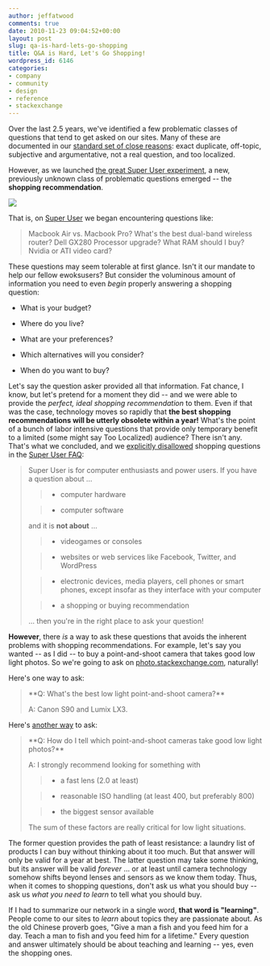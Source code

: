 ```yaml
---
author: jeffatwood
comments: true
date: 2010-11-23 09:04:52+00:00
layout: post
slug: qa-is-hard-lets-go-shopping
title: Q&A is Hard, Let's Go Shopping!
wordpress_id: 6146
categories:
- company
- community
- design
- reference
- stackexchange
---
```


Over the last 2.5 years, we've identified a few problematic classes of questions that tend to get asked on our sites. Many of these are documented in our [standard set of close reasons](http://blog.stackoverflow.com/2010/10/new-question-migration-paths/): exact duplicate, off-topic, subjective and argumentative, not a real question, and too localized.

However, as we launched [the great Super User experiment](http://superuser.com/), a new, previously unknown class of problematic questions emerged -- the **shopping recommendation**.

![](http://blog.stackoverflow.com/wp-content/uploads/barbie-shopping.jpg)

That is, on [Super User](http://superuser.com/) we began encountering questions like:


<blockquote>Macbook Air vs. Macbook Pro?
What's the best dual-band wireless router?
Dell GX280 Processor upgrade?
What RAM should I buy?
Nvidia or ATI video card?</blockquote>


These questions may seem tolerable at first glance. Isn't it our mandate to help our fellow ewoksusers? But consider the voluminous amount of information you need to even _begin_ properly answering a shopping question:



	
  * What is your budget?

	
  * Where do you live?

	
  * What are your preferences?

	
  * Which alternatives will you consider?

	
  * When do you want to buy?


Let's say the question asker provided all that information. Fat chance, I know, but let's pretend for a moment they did -- and we were able to provide the _perfect, ideal shopping recommendation_ to them. Even if that was the case, technology moves so rapidly that **the best shopping recommendations will be utterly obsolete within a year!** What's the point of a bunch of labor intensive questions that provide only temporary benefit to a limited (some might say Too Localized) audience? There isn't any. That's what we concluded, and we [explicitly disallowed](http://meta.superuser.com/questions/1103/should-we-add-a-no-shopping-recommendation-clause-to-the-super-user-faq) shopping questions in the [Super User FAQ](http://superuser.com/faq):


<blockquote>Super User is for computer enthusiasts and power users. If you have a question about …

> 
> 
	
>   * computer hardware
> 
	
>   * computer software
> 

and it is **not about** …

> 
> 
	
>   * videogames or consoles
> 
	
>   * websites or web services like Facebook, Twitter, and WordPress
> 
	
>   * electronic devices, media players, cell phones or smart phones, except insofar as they interface with your computer
> 
	
>   * a shopping or buying recommendation 
> 

… then you're in the right place to ask your question!</blockquote>




**However**, there _is_ a way to ask these questions that avoids the inherent problems with shopping recommendations. For example, let's say you wanted -- as I did -- to buy a point-and-shoot camera that takes good low light photos. So we're going to ask on [photo.stackexchange.com](http://photo.stackexchange.com), naturally!

Here's one way to ask:


<blockquote>**Q: What's the best low light point-and-shoot camera?**

A: Canon S90 and Lumix LX3.</blockquote>


Here's [another way](http://photo.stackexchange.com/questions/1373/what-point-and-shoots-are-good-in-low-light-conditions) to ask:


<blockquote>**Q: How do I tell which point-and-shoot cameras take good low light photos?**

A: I strongly recommend looking for something with

> 
> 
	
>   * a fast lens (2.0 at least)
> 
	
>   * reasonable ISO handling (at least 400, but preferably 800)
> 
	
>   * the biggest sensor available
> 

The sum of these factors are really critical for low light situations.</blockquote>


The former question provides the path of least resistance: a laundry list of products I can buy without thinking about it too much. But that answer will only be valid for a year at best. The latter question may take some thinking, but its answer will be valid _forever_ … or at least until camera technology somehow shifts beyond lenses and sensors as we know them today. Thus, when it comes to shopping questions, don't ask us what you should buy -- ask us _what you need to learn_ to tell what you should buy.

If I had to summarize our network in a single word, **that word is "learning"**. People come to our sites to _learn_ about topics they are passionate about. As the old Chinese proverb goes, "Give a man a fish and you feed him for a day. Teach a man to fish and you feed him for a lifetime." Every question and answer ultimately should be about teaching and learning -- yes, even the shopping ones.
